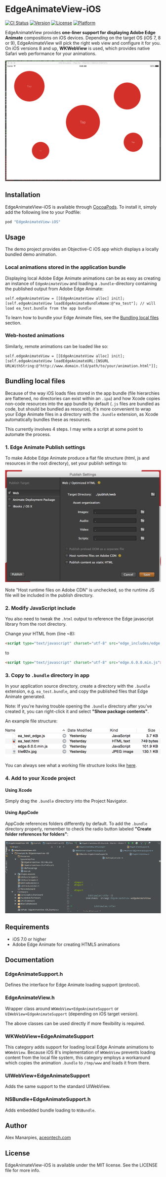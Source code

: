 # EdgeAnimateView-iOS

[![CI Status](http://img.shields.io/travis/aceontech/EdgeAnimateView-iOS.svg?style=flat)](https://travis-ci.org/aceontech/EdgeAnimateView-iOS)
[![Version](https://img.shields.io/cocoapods/v/EdgeAnimateView-iOS.svg?style=flat)](http://cocoapods.org/pods/EdgeAnimateView-iOS)
[![License](https://img.shields.io/cocoapods/l/EdgeAnimateView-iOS.svg?style=flat)](http://cocoapods.org/pods/EdgeAnimateView-iOS)
[![Platform](https://img.shields.io/cocoapods/p/EdgeAnimateView-iOS.svg?style=flat)](http://cocoapods.org/pods/EdgeAnimateView-iOS)

EdgeAnimateView provides **one-liner support for displaying Adobe Edge Animate**
compositions on iOS devices. Depending on the target OS (iOS 7, 8 or 9),
EdgeAnimateView will pick the right web view and configure it for you. On iOS
versions 8 and up, **WKWebView** is used, which provides native Safari web
performance for your animations.

![demo](demo.gif)

## Installation

EdgeAnimateView-iOS is available through [CocoaPods](http://cocoapods.org). To install
it, simply add the following line to your Podfile:

```ruby
pod "EdgeAnimateView-iOS"
```

## Usage

The demo project provides an Objective-C iOS app which displays a locally bundled demo animation.

### Local animations stored in the application bundle

Displaying local Adobe Edge Animate animations can be as easy as creating an instance
of `EdgeAnimateView` and loading a `.bundle`-directory containing the published output from
Adobe Edge Animate:

```objc
self.edgeAnimateView = [[EdgeAnimateView alloc] init];
[self.edgeAnimateView loadEdgeAnimateBundleName:@"ea_test"]; // will load ea_test.bundle from the app bundle
```

To learn how to bundle your Edge Animate files, see the [Bundling local files](#bundling) section.

### Web-hosted animations

Similarly, remote animations can be loaded like so:

```objc
self.edgeAnimateView = [[EdgeAnimateView alloc] init];
[self.edgeAnimateView loadEdgeAnimateURL:[NSURL URLWithString:@"http://www.domain.tld/path/to/your/animation.html"]];
```

## <a name="bundling"></a>Bundling local files

Because of the way iOS loads files stored in the app bundle (file hierarchies are
flattened, no directories can exist within an `.ipa`) and how Xcode copies
non-code resources into the app bundle by default (`.js` files are bundled as
code, but should be bundled as resource), it's more convenient to wrap your
Edge Animate files in a directory with the `.bundle` extension, as Xcode
automatically bundles these as resources.

This currently involves 4 steps. I may write a script at some point to automate the process.

### 1. Edge Animate Publish settings

To make Adobe Edge Animate produce a flat file structure (html, js and resources
in the root directory), set your publish settings to:

![publish settings](publish-settings.png)

Note "Host runtime files on Adobe CDN" is unchecked, so the runtime JS file will
be included in the publish directory.

### 2. Modify JavaScript include

You also need to tweak the `.html` output to reference the Edge javascript
library from the root directory.

Change your HTML from (line ~8):

```html
<script type="text/javascript" charset="utf-8" src="edge_includes/edge.6.0.0.min.js"></script>
```

to

```html
<script type="text/javascript" charset="utf-8" src="edge.6.0.0.min.js"></script>
```

### 3. Copy to `.bundle` directory in app

In your application source directory, create a directory with the `.bundle`
extension, e.g. `ea_test.bundle`, and copy the published files that Edge Animate
generated.

Note: If you're having trouble opening the `.bundle` directory after you've created it,
you can right-click it and select **"Show package contents"**.

An example file structure:

![bundle structure](bundle-structure.png)

You can always see what a working file structure looks like [here](https://github.com/aceontech/EdgeAnimateView-iOS/tree/master/Example/EdgeAnimateView-iOS/Resources/ea_test.bundle).

### 4. Add to your Xcode project

#### Using Xcode

Simply drag the `.bundle` directory into the Project Navigator.

#### Using AppCode

AppCode references folders differently by default. To add the `.bundle` directory properly,
remember to check the radio button labeled **"Create folder references for folders"**:

![appcode](appcode.gif)

## Requirements

* iOS 7.0 or higher
* Adobe Edge Animate for creating HTML5 animations

## Documentation

### EdgeAnimateSupport.h

Defines the interface for Edge Animate loading support (protocol).

### EdgeAnimateView.h

Wrapper class around `WKWebView+EdgeAnimateSupport` or `UIWebView+EdgeAnimateSupport`
(depending on iOS target version).

The above classes can be used directly if more flexibility is required.

### WKWebView+EdgeAnimateSupport

This category adds support for loading local Edge Animate animations to `WKWebView`.
Because iOS 8's implementation of `WKWebView` prevents loading content from the
local file system, this category employs a workaround which copies the animation
`.bundle` to `/tmp/www` and loads it from there.

### UIWebView+EdgeAnimateSupport

Adds the same support to the standard UIWebView.

### NSBundle+EdgeAnimateSupport.h

Adds embedded bundle loading to `NSBundle`.

## Author

Alex Manarpies, [aceontech.com](http://www.aceontech.com)

## License

EdgeAnimateView-iOS is available under the MIT license. See the LICENSE file for more info.
